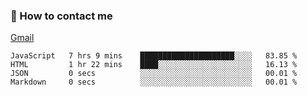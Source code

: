 
### 📮 How to contact me

[Gmail](shanghaolicara@gmail.com)

<!--START_SECTION:waka-->

```text
JavaScript   7 hrs 9 mins    █████████████████████░░░░   83.85 %
HTML         1 hr 22 mins    ████░░░░░░░░░░░░░░░░░░░░░   16.13 %
JSON         0 secs          ░░░░░░░░░░░░░░░░░░░░░░░░░   00.01 %
Markdown     0 secs          ░░░░░░░░░░░░░░░░░░░░░░░░░   00.01 %
```

<!--END_SECTION:waka-->
